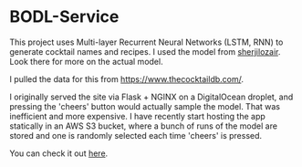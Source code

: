BODL-Service
===

This project uses Multi-layer Recurrent Neural Networks (LSTM, RNN) to generate cocktail names and recipes. I used the model from [sherjilozair](https://github.com/sherjilozair/char-rnn-tensorflow). Look there for more on the actual model.

I pulled the data for this from https://www.thecocktaildb.com/.

I originally served the site via Flask + NGINX on a DigitalOcean droplet, and pressing the 'cheers' button would actually sample the model.
That was inefficient and more expensive. I have recently start hosting the app statically in an AWS S3 bucket, where a bunch of runs of the model are stored and one is randomly selected each time 'cheers' is pressed.

You can check it out [here](http://dylan-emery.com/BODL-Service/index.html).
